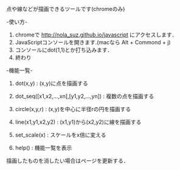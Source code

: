 点や線などが描画できるツールです(chromeのみ)


-使い方-

1. chromeで http://nola_suz.github.io/javascript にアクセスします．
2. JavaScriptコンソールを開きます.(macなら Alt + Commond + j)
3. コンソールにdot(1,1)とか打ち込みます．
4. 終わり


-機能一覧-

1. dot(x,y) : (x,y)に点を描画する

2. dot_seq([x1,x2,...,xn],[y1,y2,...,yn]) : 複数の点を描画する

3. circle(x,y,r) : (x,y)を中心に半径rの円を描画する

4. line(x1,y1,x2,y2) : (x1,y1)から(x2,y2)に線を描画する

5. set_scale(x) : スケールをx倍に変える

6. help() : 機能一覧を表示


描画したものを消したい場合はページを更新する．
